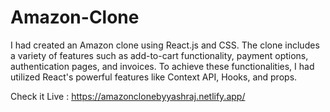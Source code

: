 # Amazon-Clone

I had created an Amazon clone using React.js and CSS. The clone includes a variety of features such as add-to-cart functionality, payment options, authentication pages, and invoices. To achieve these functionalities, I had utilized React's powerful features like Context API, Hooks, and props.

Check it Live : https://amazonclonebyyashraj.netlify.app/
